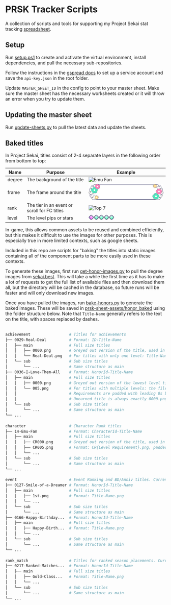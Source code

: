 # PRSK Tracker Scripts

A collection of scripts and tools for supporting my Project Sekai stat tracking [spreadsheet](https://prsk-tracker.yhsanave.me).

## Setup

Run [setup.ps1](./setup.ps1) to create and activate the virtual environment, install dependencies, and pull the necessary sub-repositories.

Follow the instructions in the [gspread docs](https://docs.gspread.org/en/latest/oauth2.html#service-account) to set up a service account and save the `api-key.json` in the root folder.

Update `MASTER_SHEET_ID` in the config to point to your master sheet. Make sure the master sheet has the necessary worksheets created or it will throw an error when you try to update them.

## Updating the master sheet

Run [update-sheets.py](./update-sheets.py) to pull the latest data and update the sheets.

## Baked titles

In Project Sekai, titles consist of 2-4 separate layers in the following order from bottom to top:

| Name   | Purpose                                      | Example                                                                                                                                                                                                                                                                                                                                                                                                                                                                                                                                |
| ------ | -------------------------------------------- | -------------------------------------------------------------------------------------------------------------------------------------------------------------------------------------------------------------------------------------------------------------------------------------------------------------------------------------------------------------------------------------------------------------------------------------------------------------------------------------------------------------------------------------- |
| degree | The background of the title                  | ![Emu Fan](https://storage.sekai.best/sekai-en-assets/honor/honor_0054/degree_main.png)                                                                                                                                                                                                                                                                                                                                                                                                                                                |
| frame  | The frame around the title                   | ![High Frame](https://raw.githubusercontent.com/yhsanave/prsk-sheet-assets/main/frame/frame_degree_m_3.png)                                                                                                                                                                                                                                                                                                                                                                                                                            |
| rank   | The tier in an event or scroll for FC titles | ![Top 7](https://storage.sekai.best/sekai-en-assets/honor/honor_top_000001/rank_main.png)                                                                                                                                                                                                                                                                                                                                                                                                                                              |
| level  | The level pips or stars                      | ![Level 6 Pip](https://raw.githubusercontent.com/yhsanave/prsk-sheet-assets/main/frame/icon_degreeLv6.png)![Level Pip](https://raw.githubusercontent.com/yhsanave/prsk-sheet-assets/main/frame/icon_degreeLv.png)![Level Pip](https://raw.githubusercontent.com/yhsanave/prsk-sheet-assets/main/frame/icon_degreeLv.png)![Level Pip](https://raw.githubusercontent.com/yhsanave/prsk-sheet-assets/main/frame/icon_degreeLv.png)![Level Pip](https://raw.githubusercontent.com/yhsanave/prsk-sheet-assets/main/frame/icon_degreeLv.png) |

In-game, this allows common assets to be reused and combined efficiently, but this makes it difficult to use the images for other purposes. This is especially true in more limited contexts, such as google sheets.

Included in this repo are scripts for "baking" the titles into static images containing all of the component parts to be more easily used in these contexts.

To generate these images, first run [get-honor-images.py](./get-honor-images.py) to pull the degree images from [sekai.best](https://sekai.best). This will take a while the first time as it has to make a lot of requests to get the full list of available files and then download them all, but the directory will be cached in the database, so future runs will be faster and will only download new images.

Once you have pulled the images, run [bake-honors.py](./bake-honors.py) to generate the baked images. These will be saved in [prsk-sheet-assets/honor_baked](./prsk-sheet-assets/honor_baked/) using the folder structure below. Note that `Title-Name` generally refers to the text on the title, with spaces replaced by dashes.

```bash

achievement                 # Titles for achievements
├── 0029-Real-Deal          # Format: ID-Title-Name
│   ├── main                # Full size titles
│   │   ├── 0000.png        # Greyed out version of the title, used in my spreadsheet to indicate an unearned title
│   │   └── Real-Deal.png   # For titles with only one level: Title-Name.png
│   └── sub                 # Sub size titles
│       └── ...             # Same structure as main
├── 0036-I-Love-Them-All    # Format: HonorId-Title-Name
│   ├── main                # Full size titles
│   │   ├── 0000.png        # Greyed out version of the lowest level title, used in my spreadsheet to indicate an unearned title
│   │   └── 005.png         # For titles with multiple levels: the filename is the requirement for that level (e.g. CR5 on all characters = 005.png) 
│   │                       # Requirements are padded with leading 0s based on the longest level, such that all are the same length
│   │                       # Unearned title is always exactly 0000.png
│   └── sub                 # Sub size titles
│       └── ...             # Same structure as main
└── ...

character                   # Character Rank titles
├── 14-Emu-Fan              # Format: CharacterId-Title-Name
│   ├── main                # Full size titles
│   │   ├── CR000.png       # Greyed out version of the title, used in my spreadsheet to indicate an unearned title
│   │   ├── CR005.png       # Format: CR{Level Requirement}.png, padded with leading 0s to 3 digits
│   │   └── ... 
│   └── sub                 # Sub size titles
│       └── ...             # Same structure as main
└── ...

event                       # Event Ranking and BD/Anniv titles. Currently not used in my spreadsheet so these might change later
├── 0127-Smile-of-a-Dreamer # Format: HonorId-Title-Name
│   ├── main                # Full size titles
│   │   ├── 1st.png         # Format: Title-Name.png
│   │   └── ... 
│   └── sub                 # Sub size titles
│       └── ...             # Same structure as main
├── 0166-Happy-Birthday...  # Format: HonorId-Title-Name
│   ├── main                # Full size titles
│   │   ├── Happy-Birth...  # Format: Title-Name.png
│   │   └── ... 
│   └── sub                 # Sub size titles
│       └── ...             # Same structure as main
└── ...

rank_match                  # Titles for ranked season placements. Currently not used in my spreadsheet so these might change later
├── 0217-Ranked-Matches...  # Format: HonorId-Title-Name
│   ├── main                # Full size titles
│   │   ├── Gold-Class...   # Format: Title-Name.png
│   │   └── ... 
│   └── sub                 # Sub size titles
│       └── ...             # Same structure as main
└── ...
```
